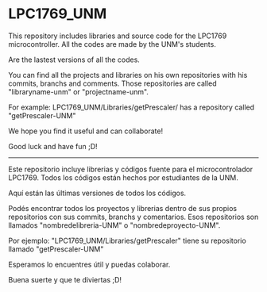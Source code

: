 # LPC1769_UNM
This repository includes libraries and source code for the LPC1769 microcontroller. All the codes are made by the UNM's students.

Are the lastest versions of all the codes.

You can find all the projects and libraries on his own repositories with his commits, branchs and comments. Those repositories are called
"libraryname-unm" or "projectname-unm".

For example: 
            LPC1769_UNM/Libraries/getPrescaler/ has a repository called "getPrescaler-UNM"

We hope you find it useful and can collaborate!

Good luck and have fun ;D!

************************************************************************************************************************************
Este repositorio incluye librerias y códigos fuente para el microcontrolador LPC1769. Todos los códigos están hechos por estudiantes
de la UNM.

Aquí están las últimas versiones de todos los códigos.

Podés encontrar todos los proyectos y librerias dentro de sus propios repositorios con sus commits, branchs y comentarios. Esos 
repositorios son llamados "nombredelibreria-UNM" o "nombredeproyecto-UNM".

Por ejemplo:
            "LPC1769_UNM/Libraries/getPrescaler" tiene su repositorio llamado "getPrescaler-UNM"
            
Esperamos lo encuentres útil y puedas colaborar.

Buena suerte y que te diviertas ;D!

